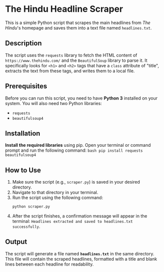 # The Hindu Headline Scraper

This is a simple Python script that scrapes the main headlines from *The Hindu*'s homepage and saves them into a text file named `headlines.txt`.

## Description

The script uses the `requests` library to fetch the HTML content of `https://www.thehindu.com/` and the `BeautifulSoup` library to parse it. It specifically looks for `<h1>` and `<h2>` tags that have a `class` attribute of "title", extracts the text from these tags, and writes them to a local file.

## Prerequisites

Before you can run this script, you need to have **Python 3** installed on your system. You will also need two Python libraries:
*   `requests`
*   `beautifulsoup4`

## Installation

**Install the required libraries** using pip. Open your terminal or command prompt and run the following command:
    ```bash
    pip install requests beautifulsoup4
    ```

## How to Use

1.  Make sure the script (e.g., `scraper.py`) is saved in your desired directory.
2.  Navigate to that directory in your terminal.
3.  Run the script using the following command:
    ```bash
    python scraper.py
    ```
4.  After the script finishes, a confirmation message will appear in the terminal: `Headlines extracted and saved to headlines.txt successfully`.

## Output

The script will generate a file named **`headlines.txt`** in the same directory. This file will contain the scraped headlines, formatted with a title and blank lines between each headline for readability.
